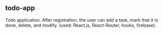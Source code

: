 ## todo-app


Todo application. After registration, the user can add a task, mark that it is done, delete, and modify. (used: React.js, React-Router, hooks, firebase).


